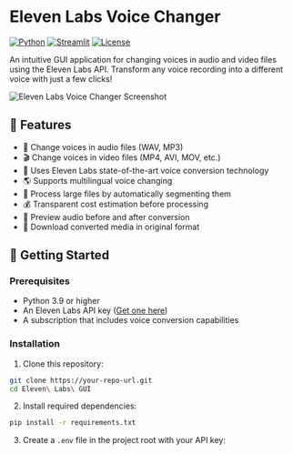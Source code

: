 # Eleven Labs Voice Changer

[![Python](https://img.shields.io/badge/Python-3.9+-blue.svg)](https://www.python.org/downloads/)
[![Streamlit](https://img.shields.io/badge/Streamlit-1.0+-red.svg)](https://streamlit.io/)
[![License](https://img.shields.io/badge/License-MIT-green.svg)](https://opensource.org/licenses/MIT)

An intuitive GUI application for changing voices in audio and video files using the Eleven Labs API. Transform any voice recording into a different voice with just a few clicks!

![Eleven Labs Voice Changer Screenshot](https://your-screenshot-url.png)

## 🌟 Features

- 🎤 Change voices in audio files (WAV, MP3)
- 🎬 Change voices in video files (MP4, AVI, MOV, etc.)
- 🧠 Uses Eleven Labs state-of-the-art voice conversion technology
- 🌎 Supports multilingual voice changing
- 🧰 Process large files by automatically segmenting them
- 💰 Transparent cost estimation before processing
- 🔄 Preview audio before and after conversion
- 💾 Download converted media in original format

## 🚀 Getting Started

### Prerequisites

- Python 3.9 or higher
- An Eleven Labs API key ([Get one here](https://elevenlabs.io/))
- A subscription that includes voice conversion capabilities

### Installation

1. Clone this repository:
```bash
git clone https://your-repo-url.git
cd Eleven\ Labs\ GUI
```

2. Install required dependencies:
```bash
pip install -r requirements.txt
```

3. Create a `.env` file in the project root with your API key:
